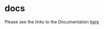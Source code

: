 # docs

Please see the links to the Documentation [here](https://github.com/clojurebridge-minneapolis/installfest)
